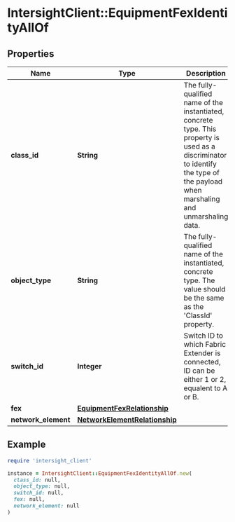 # IntersightClient::EquipmentFexIdentityAllOf

## Properties

| Name | Type | Description | Notes |
| ---- | ---- | ----------- | ----- |
| **class_id** | **String** | The fully-qualified name of the instantiated, concrete type. This property is used as a discriminator to identify the type of the payload when marshaling and unmarshaling data. | [default to &#39;equipment.FexIdentity&#39;] |
| **object_type** | **String** | The fully-qualified name of the instantiated, concrete type. The value should be the same as the &#39;ClassId&#39; property. | [default to &#39;equipment.FexIdentity&#39;] |
| **switch_id** | **Integer** | Switch ID to which Fabric Extender is connected, ID can be either 1 or 2, equalent to A or B. | [optional][readonly] |
| **fex** | [**EquipmentFexRelationship**](EquipmentFexRelationship.md) |  | [optional] |
| **network_element** | [**NetworkElementRelationship**](NetworkElementRelationship.md) |  | [optional] |

## Example

```ruby
require 'intersight_client'

instance = IntersightClient::EquipmentFexIdentityAllOf.new(
  class_id: null,
  object_type: null,
  switch_id: null,
  fex: null,
  network_element: null
)
```

